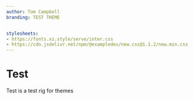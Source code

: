 ```yaml
---
author: Tom Campbell
branding: TEST THEME


stylesheets:
- https://fonts.xz.style/serve/inter.css 
- https://cdn.jsdelivr.net/npm/@exampledev/new.css@1.1.2/new.min.css 
---
```

# Test 
Test is a test rig for themes
